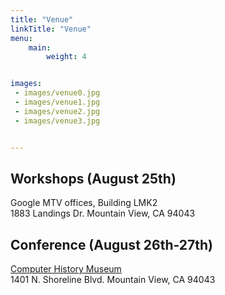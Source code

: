 ```yaml
---
title: "Venue"
linkTitle: "Venue"
menu:
    main:
        weight: 4


images:
 - images/venue0.jpg
 - images/venue1.jpg
 - images/venue2.jpg
 - images/venue3.jpg


---
```


## Workshops (August 25th)
Google MTV offices, Building LMK2  
1883 Landings Dr. Mountain View, CA 94043

## Conference (August 26th-27th) 
[Computer History Museum](https://computerhistory.org/)  
1401 N. Shoreline Blvd. Mountain View, CA 94043


